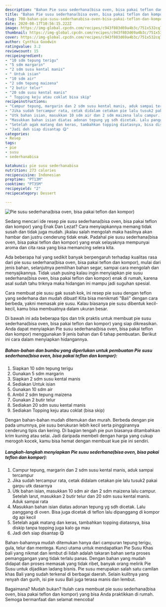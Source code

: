 ```yaml
---
description: "Bahan Pie susu sederhana(bisa oven, bisa pakai teflon dan kompor) | Langkah Membuat Pie susu sederhana(bisa oven, bisa pakai teflon dan kompor) Yang Bikin Ngiler"
title: "Bahan Pie susu sederhana(bisa oven, bisa pakai teflon dan kompor) | Langkah Membuat Pie susu sederhana(bisa oven, bisa pakai teflon dan kompor) Yang Bikin Ngiler"
slug: 708-bahan-pie-susu-sederhanabisa-oven-bisa-pakai-teflon-dan-kompor-langkah-membuat-pie-susu-sederhanabisa-oven-bisa-pakai-teflon-dan-kompor-yang-bikin-ngiler
date: 2020-08-17T10:56:15.222Z
image: https://img-global.cpcdn.com/recipes/c943f803d69a4b3c/751x532cq70/pie-susu-sederhanabisa-oven-bisa-pakai-teflon-dan-kompor-foto-resep-utama.jpg
thumbnail: https://img-global.cpcdn.com/recipes/c943f803d69a4b3c/751x532cq70/pie-susu-sederhanabisa-oven-bisa-pakai-teflon-dan-kompor-foto-resep-utama.jpg
cover: https://img-global.cpcdn.com/recipes/c943f803d69a4b3c/751x532cq70/pie-susu-sederhanabisa-oven-bisa-pakai-teflon-dan-kompor-foto-resep-utama.jpg
author: Cynthia Goodwin
ratingvalue: 3.2
reviewcount: 15
recipeingredient:
- "10 sdm tepung terigu"
- "5 sdm margarin"
- "2 sdm susu kental manis"
- " Untuk isian"
- "10 sdm air"
- "2 sdm tepung maizena"
- "2 butir telur"
- "20 sdm susu kental manis"
- " Topping keju atau coklat bisa skip"
recipeinstructions:
- "Campur tepung, margarin dan 2 sdm susu kental manis, aduk sampai tercampur"
- "Jika sudah tercampur rata, cetak didalam cetakan pie lalu tusuk2 pakai garpu utk dasarnya"
- "Utk bahan isian, masukkan 10 sdm air dan 2 sdm maizena lalu campur. Setelah larut, masukkan 2 butir telur dan 20 sdm susu kental manis. Aduk sampai rata"
- "Masukkan bahan isian diatas adonan tepung yg sdh dicetak. Lalu panggang di oven. Bisa juga dicetak di teflon lalu dipanggang di kompor dg api kecil"
- "Setelah agak matang dan keras, tambahkan topping diatasnya, bisa diskip tanpa topping juga kalo ga mau"
- "Jadi deh siap disantap 😋"
categories:
- Resep
tags:
- pie
- susu
- sederhanabisa

katakunci: pie susu sederhanabisa 
nutrition: 273 calories
recipecuisine: Indonesian
preptime: "PT13M"
cooktime: "PT35M"
recipeyield: "2"
recipecategory: Dessert

---
```



![Pie susu sederhana(bisa oven, bisa pakai teflon dan kompor)](https://img-global.cpcdn.com/recipes/c943f803d69a4b3c/751x532cq70/pie-susu-sederhanabisa-oven-bisa-pakai-teflon-dan-kompor-foto-resep-utama.jpg)

Sedang mencari ide resep pie susu sederhana(bisa oven, bisa pakai teflon dan kompor) yang Enak Dan Lezat? Cara menyiapkannya memang tidak susah dan tidak juga mudah. jikalau salah mengolah maka hasilnya akan hambar dan justru cenderung tidak enak. Padahal pie susu sederhana(bisa oven, bisa pakai teflon dan kompor) yang enak selayaknya mempunyai aroma dan cita rasa yang bisa memancing selera kita.

Ada beberapa hal yang sedikit banyak berpengaruh terhadap kualitas rasa dari pie susu sederhana(bisa oven, bisa pakai teflon dan kompor), mulai dari jenis bahan, selanjutnya pemilihan bahan segar, sampai cara mengolah dan menyajikannya. Tidak usah pusing kalau ingin menyiapkan pie susu sederhana(bisa oven, bisa pakai teflon dan kompor) enak di rumah, karena asal sudah tahu triknya maka hidangan ini mampu jadi suguhan spesial.

Cara membuat pie susu gak susah kok, ini resep pie susu dengan teflon yang sederhana dan mudah dibuat! Kita bisa menikmati &#34;Bali&#34; dengan cara berbeda, yakni memasak pie susu. Kalau biasanya pie susu dibentuk kecil-kecil, kamu bisa membuatnya dalam ukuran besar.


Di bawah ini ada beberapa tips dan trik praktis untuk membuat pie susu sederhana(bisa oven, bisa pakai teflon dan kompor) yang siap dikreasikan. Anda dapat menyiapkan Pie susu sederhana(bisa oven, bisa pakai teflon dan kompor) menggunakan 9 jenis bahan dan 6 tahap pembuatan. Berikut ini cara dalam menyiapkan hidangannya.

<!--inarticleads1-->

##### Bahan-bahan dan bumbu yang diperlukan untuk pembuatan Pie susu sederhana(bisa oven, bisa pakai teflon dan kompor):

1. Siapkan 10 sdm tepung terigu
1. Gunakan 5 sdm margarin
1. Siapkan 2 sdm susu kental manis
1. Sediakan  Untuk isian
1. Gunakan 10 sdm air
1. Ambil 2 sdm tepung maizena
1. Gunakan 2 butir telur
1. Sediakan 20 sdm susu kental manis
1. Sediakan  Topping keju atau coklat (bisa skip)


Dengan bahan-bahan mudah ditemukan dan murah. Berbeda dengan pie pada umumnya, pie susu berukuran lebih kecil serta pinggirannya cenderung tipis dan kering. Di bagian tengah pie pun biasanya ditambahkan krim kuning atau selai. Jadi daripada membeli dengan harga yang cukup merogoh kocek, kamu bisa hemat dengan membuat kue pie ini sendiri. 

<!--inarticleads2-->

##### Langkah-langkah menyiapkan Pie susu sederhana(bisa oven, bisa pakai teflon dan kompor):

1. Campur tepung, margarin dan 2 sdm susu kental manis, aduk sampai tercampur
1. Jika sudah tercampur rata, cetak didalam cetakan pie lalu tusuk2 pakai garpu utk dasarnya
1. Utk bahan isian, masukkan 10 sdm air dan 2 sdm maizena lalu campur. Setelah larut, masukkan 2 butir telur dan 20 sdm susu kental manis. Aduk sampai rata
1. Masukkan bahan isian diatas adonan tepung yg sdh dicetak. Lalu panggang di oven. Bisa juga dicetak di teflon lalu dipanggang di kompor dg api kecil
1. Setelah agak matang dan keras, tambahkan topping diatasnya, bisa diskip tanpa topping juga kalo ga mau
1. Jadi deh siap disantap 😋


Bahan-bahannya mudah ditemukan hanya dari campuran tepung terigu, gula, telur dan mentega. Kunci utama untuk mendapatkan Pie Susu Khas bali yang nikmat dan lembut di lidah adalah takaran bahan serta proses pemanggangan yang tidak terlalu panas. Dengan bahan yang mudah didapat dan proses memasak yang tidak ribet, banyak orang melirik Pie Susu untuk dijadikan ladang bisnis. Pie susu merupakan salah satu camilan khas Bali yang sudah terkenal di berbagai daerah. Selain kulitnya yang renyah dan gurih, isi pie susu Bali juga terasa manis dan lembut. 

Bagaimana? Mudah bukan? Itulah cara membuat pie susu sederhana(bisa oven, bisa pakai teflon dan kompor) yang bisa Anda praktikkan di rumah. Semoga bermanfaat dan selamat mencoba!
